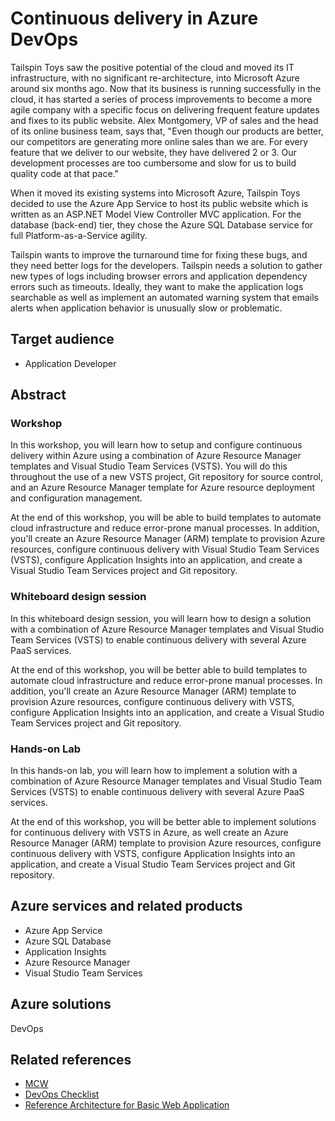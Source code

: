 # Continuous delivery in Azure DevOps

Tailspin Toys saw the positive potential of the cloud and moved its IT infrastructure, with no significant re-architecture, into Microsoft Azure around six months ago. Now that its business is running successfully in the cloud, it has started a series of process improvements to become a more agile company with a specific focus on delivering frequent feature updates and fixes to its public website. Alex Montgomery, VP of sales and the head of its online business team, says that, "Even though our products are better, our competitors are generating more online sales than we are. For every feature that we deliver to our website, they have delivered 2 or 3. Our development processes are too cumbersome and slow for us to build quality code at that pace."

When it moved its existing systems into Microsoft Azure, Tailspin Toys decided to use the Azure App Service to host its public website which is written as an ASP.NET Model View Controller MVC application. For the database (back-end) tier, they chose the Azure SQL Database service for full Platform-as-a-Service agility.

Tailspin wants to improve the turnaround time for fixing these bugs, and they need better logs for the developers. Tailspin needs a solution to gather new types of logs including browser errors and application dependency errors such as timeouts. Ideally, they want to make the application logs searchable as well as implement an automated warning system that emails alerts when application behavior is unusually slow or problematic.


## Target audience

- Application Developer

## Abstract

### Workshop

In this workshop, you will learn how to setup and configure continuous delivery within Azure using a combination of Azure Resource Manager templates and Visual Studio Team Services (VSTS). You will do this throughout the use of a new VSTS project, Git repository for source control, and an Azure Resource Manager template for Azure resource deployment and configuration management.

At the end of this workshop, you will be able to build templates to automate cloud infrastructure and reduce error-prone manual processes. In addition,  you'll create an Azure Resource Manager (ARM) template to provision Azure resources, configure continuous delivery with Visual Studio Team Services (VSTS), configure Application Insights into an application, and create a Visual Studio Team Services project and Git repository.

### Whiteboard design session

In this whiteboard design session, you will learn how to design a solution with a combination of Azure Resource Manager templates and Visual Studio Team Services (VSTS) to enable continuous delivery with several Azure PaaS services.

At the end of this workshop, you will be better able to build templates to automate cloud infrastructure and reduce error-prone manual processes. In addition, you'll create an Azure Resource Manager (ARM) template to provision Azure resources, configure continuous delivery with VSTS, configure Application Insights into an application, and create a Visual Studio Team Services project and Git repository.

### Hands-on Lab

In this hands-on lab, you will learn how to implement a solution with a combination of Azure Resource Manager templates and Visual Studio Team Services (VSTS) to enable continuous delivery with several Azure PaaS services.

At the end of this workshop, you will be better able to implement solutions for continuous delivery with VSTS in Azure, as well create an Azure Resource Manager (ARM) template to provision Azure resources, configure continuous delivery with VSTS, configure Application Insights into an application, and create a Visual Studio Team Services project and Git repository.

## Azure services and related products
- Azure App Service 
- Azure SQL Database
- Application Insights
- Azure Resource Manager
- Visual Studio Team Services 

## Azure solutions
DevOps

## Related references
- [MCW](https://github.com/Microsoft/MCW)
- [DevOps Checklist](https://docs.microsoft.com/en-us/azure/architecture/reference-architectures/app-service-web-app/basic-web-app)
- [Reference Architecture for Basic Web Application](https://docs.microsoft.com/en-us/azure/architecture/checklist/dev-ops)
